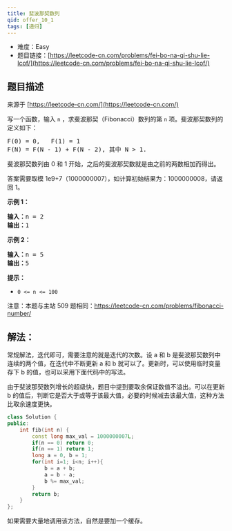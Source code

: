 ```yaml
---
title: 斐波那契数列
qid: offer_10_1
tags: [递归]
---
```



- 难度：Easy
- 题目链接：[https://leetcode-cn.com/problems/fei-bo-na-qi-shu-lie-lcof/](https://leetcode-cn.com/problems/fei-bo-na-qi-shu-lie-lcof/)


## 题目描述

来源于 [https://leetcode-cn.com/](https://leetcode-cn.com/)

<p>写一个函数，输入 <code>n</code> ，求斐波那契（Fibonacci）数列的第 <code>n</code> 项。斐波那契数列的定义如下：</p>

<pre>F(0) = 0,&nbsp; &nbsp;F(1)&nbsp;= 1
F(N) = F(N - 1) + F(N - 2), 其中 N &gt; 1.</pre>

<p>斐波那契数列由 0 和 1 开始，之后的斐波那契数就是由之前的两数相加而得出。</p>

<p>答案需要取模 1e9+7（1000000007），如计算初始结果为：1000000008，请返回 1。</p>



<p><strong>示例 1：</strong></p>

<pre><strong>输入：</strong>n = 2
<strong>输出：</strong>1
</pre>

<p><strong>示例 2：</strong></p>

<pre><strong>输入：</strong>n = 5
<strong>输出：</strong>5
</pre>



<p><strong>提示：</strong></p>

<ul>
	<li><code>0 &lt;= n &lt;= 100</code></li>
</ul>

<p>注意：本题与主站 509 题相同：<a href="https://leetcode-cn.com/problems/fibonacci-number/">https://leetcode-cn.com/problems/fibonacci-number/</a></p>


## 解法：

常规解法，迭代即可，需要注意的就是迭代的次数。设 a 和 b 是斐波那契数列中连续的两个值，在迭代中不断更新 a 和 b 就可以了。更新时，可以使用临时变量存下 b 的值，也可以采用下面代码中的写法。

由于斐波那契数列增长的超级快，题目中提到要取余保证数值不溢出。可以在更新 b 的值后，判断它是否大于或等于该最大值，必要的时候减去该最大值，这种方法比取余速度更快。

```cpp
class Solution {
public:
    int fib(int n) {
		const long max_val = 1000000007L;
        if(n == 0) return 0;
        if(n == 1) return 1;
        long a = 0, b = 1;
        for(int i=1; i<n; i++){
            b = a + b;
            a = b - a;
            b %= max_val;
        }
        return b;
    }
};
```

如果需要大量地调用该方法，自然是要加一个缓存。